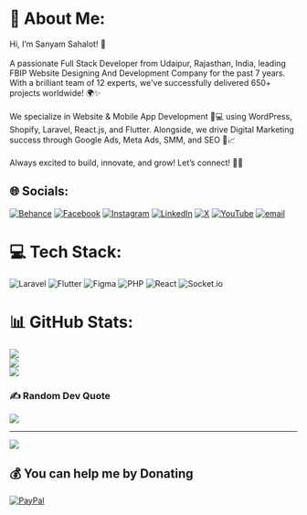 # 💫 About Me:
Hi, I’m Sanyam Sahalot! 👋<br><br>A passionate Full Stack Developer from Udaipur, Rajasthan, India, leading FBIP Website Designing And Development Company for the past 7 years. With a brilliant team of 12 experts, we've successfully delivered 650+ projects worldwide! 🌍✨<br><br>We specialize in Website & Mobile App Development 📱💻 using WordPress, Shopify, Laravel, React.js, and Flutter. Alongside, we drive Digital Marketing success through Google Ads, Meta Ads, SMM, and SEO 🚀📈<br><br>Always excited to build, innovate, and grow! Let’s connect! 🤝💡


## 🌐 Socials:
[![Behance](https://img.shields.io/badge/Behance-1769ff?logo=behance&logoColor=white)](https://behance.net/fbip2018) [![Facebook](https://img.shields.io/badge/Facebook-%231877F2.svg?logo=Facebook&logoColor=white)](https://facebook.com/fbip2018) [![Instagram](https://img.shields.io/badge/Instagram-%23E4405F.svg?logo=Instagram&logoColor=white)](https://instagram.com/fbip2018) [![LinkedIn](https://img.shields.io/badge/LinkedIn-%230077B5.svg?logo=linkedin&logoColor=white)](https://linkedin.com/in/in/sanyam-sahalot) [![X](https://img.shields.io/badge/X-black.svg?logo=X&logoColor=white)](https://x.com/fbipool) [![YouTube](https://img.shields.io/badge/YouTube-%23FF0000.svg?logo=YouTube&logoColor=white)](https://youtube.com/@fbip2018) [![email](https://img.shields.io/badge/Email-D14836?logo=gmail&logoColor=white)](mailto:sanyamsahalot@gmail.com) 

# 💻 Tech Stack:
![Laravel](https://img.shields.io/badge/laravel-%23FF2D20.svg?style=for-the-badge&logo=laravel&logoColor=white) ![Flutter](https://img.shields.io/badge/Flutter-%2302569B.svg?style=for-the-badge&logo=Flutter&logoColor=white) ![Figma](https://img.shields.io/badge/figma-%23F24E1E.svg?style=for-the-badge&logo=figma&logoColor=white) ![PHP](https://img.shields.io/badge/php-%23777BB4.svg?style=for-the-badge&logo=php&logoColor=white) ![React](https://img.shields.io/badge/react-%2320232a.svg?style=for-the-badge&logo=react&logoColor=%2361DAFB) ![Socket.io](https://img.shields.io/badge/Socket.io-black?style=for-the-badge&logo=socket.io&badgeColor=010101)
# 📊 GitHub Stats:
![](https://github-readme-stats.vercel.app/api?username=samjain1995&theme=dark&hide_border=false&include_all_commits=false&count_private=false)<br/>
![](https://nirzak-streak-stats.vercel.app/?user=samjain1995&theme=dark&hide_border=false)<br/>
![](https://github-readme-stats.vercel.app/api/top-langs/?username=samjain1995&theme=dark&hide_border=false&include_all_commits=false&count_private=false&layout=compact)

### ✍️ Random Dev Quote
![](https://quotes-github-readme.vercel.app/api?type=horizontal&theme=radical)

---
[![](https://visitcount.itsvg.in/api?id=samjain1995&icon=0&color=0)](https://visitcount.itsvg.in)

  ## 💰 You can help me by Donating
  [![PayPal](https://img.shields.io/badge/PayPal-00457C?style=for-the-badge&logo=paypal&logoColor=white)](https://paypal.me/fbipool) 

  
<!-- Proudly created with GPRM ( https://gprm.itsvg.in ) -->
